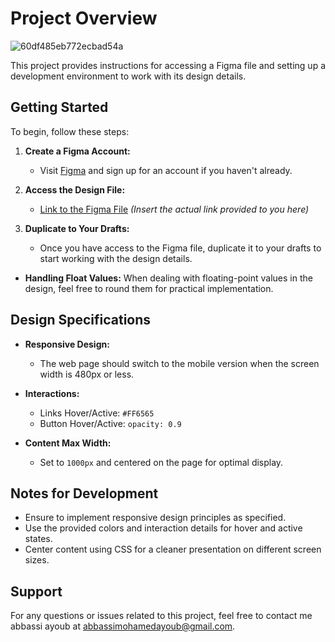 # Project Overview
![60df485eb772ecbad54a](https://github.com/user-attachments/assets/842fc8dd-63bb-4cb8-9084-f56e97f42299)

This project provides instructions for accessing a Figma file and setting up a development environment to work with its design details.

## Getting Started

To begin, follow these steps:

1. **Create a Figma Account:**
   - Visit [Figma](https://www.figma.com/) and sign up for an account if you haven't already.

2. **Access the Design File:**
   - [Link to the Figma File]([#](https://www.figma.com/design/FfnVADRC9xgI3yiZliTBYZ/Holberton-School---Headphone-company?node-id=0-2&t=TYKdWZIG9ZNykR9V-0)) *(Insert the actual link provided to you here)*

3. **Duplicate to Your Drafts:**
   - Once you have access to the Figma file, duplicate it to your drafts to start working with the design details.



- **Handling Float Values:** When dealing with floating-point values in the design, feel free to round them for practical implementation.

## Design Specifications

- **Responsive Design:**
  - The web page should switch to the mobile version when the screen width is 480px or less.

- **Interactions:**
  - Links Hover/Active: `#FF6565`
  - Button Hover/Active: `opacity: 0.9`

- **Content Max Width:**
  - Set to `1000px` and centered on the page for optimal display.

## Notes for Development

- Ensure to implement responsive design principles as specified.
- Use the provided colors and interaction details for hover and active states.
- Center content using CSS for a cleaner presentation on different screen sizes.

## Support

For any questions or issues related to this project, feel free to contact me abbassi ayoub at abbassimohamedayoub@gmail.com.
